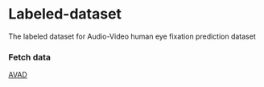 # Labeled-dataset
The labeled dataset for Audio-Video human eye fixation prediction dataset
### Fetch data
[AVAD](https://sites.google.com/site/minxiongkuo/home)

